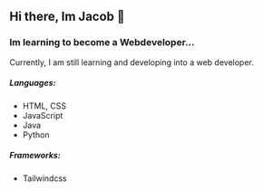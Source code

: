 ## Hi there, Im Jacob 👋
### Im learning to become a Webdeveloper...

Currently, I am still learning and developing into a web developer.

##### Languages:
- HTML, CSS
- JavaScript
- Java
- Python

##### Frameworks:
- Tailwindcss
